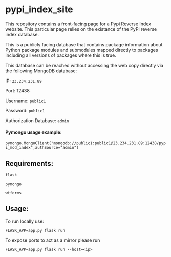 # pypi_index_site

This repository contains a front-facing page for a Pypi Reverse Index website. This particular page relies on the existance of the PyPI reverse index database.

This is a publicly facing database that contains package information about Python package modules and submodules mapped directly to packages including all versions of packages where this is true.

This database can be reached without accessing the web copy directly via the following MongoDB database:

IP: `23.234.231.89`

Port: 12438

Username: `public1`

Password: `public1`

Authorization Database: `admin`

#### Pymongo usage example:

`pymongo.MongoClient("mongodb://public1:public1@23.234.231.89:12438/pypi_mod_index",authSource="admin")`

## Requirements:

`flask`

`pymongo`

`wtforms`

## Usage:
To run locally use:

`FLASK_APP=app.py flask run`

To expose ports to act as a mirror please run

`FLASK_APP=app.py flask run --host=<ip>`
